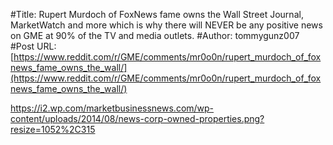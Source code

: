 #Title: Rupert Murdoch of FoxNews fame owns the Wall Street Journal, MarketWatch and more which is why there will NEVER be any positive news on GME at 90% of the TV and media outlets.
#Author: tommygunz007
#Post URL: [https://www.reddit.com/r/GME/comments/mr0o0n/rupert_murdoch_of_foxnews_fame_owns_the_wall/](https://www.reddit.com/r/GME/comments/mr0o0n/rupert_murdoch_of_foxnews_fame_owns_the_wall/)


https://i2.wp.com/marketbusinessnews.com/wp-content/uploads/2014/08/news-corp-owned-properties.png?resize=1052%2C315